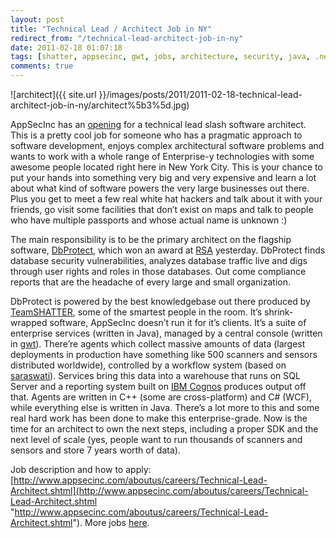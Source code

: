 ```yaml
---
layout: post
title: "Technical Lead / Architect Job in NY"
redirect_from: "/technical-lead-architect-job-in-ny"
date: 2011-02-18 01:07:18
tags: [shatter, appsecinc, gwt, jobs, architecture, security, java, .net, people]
comments: true
---
```

![architect]({{ site.url }}/images/posts/2011/2011-02-18-technical-lead-architect-job-in-ny/architect%5b3%5d.jpg)

AppSecInc has an [opening](http://www.appsecinc.com/aboutus/careers/Technical-Lead-Architect.shtml) for a technical lead slash software architect. This is a pretty cool job for someone who has a pragmatic approach to software development, enjoys complex architectural software problems and wants to work with a whole range of Enterprise-y technologies with some awesome people located right here in New York City. This is your chance to put your hands into something very big and very expensive and learn a lot about what kind of software powers the very large businesses out there. Plus you get to meet a few real white hat hackers and talk about it with your friends, go visit some facilities that don’t exist on maps and talk to people who have multiple passports and whose actual name is unknown :)

The main responsibility is to be the primary architect on the flagship software, [DbProtect](http://www.appsecinc.com/products/dbprotect/index.shtml), which won an award at [RSA](http://www.rsaconference.com/2011/usa/) yesterday. DbProtect finds database security vulnerabilities, analyzes database traffic live and digs through user rights and roles in those databases. Out come compliance reports that are the headache of every large and small organization.

DbProtect is powered by the best knowledgebase out there produced by [TeamSHATTER](http://www.teamshatter.com/), some of the smartest people in the room. It’s shrink-wrapped software, AppSecInc doesn’t run it for it’s clients. It’s a suite of enterprise services (written in Java), managed by a central console (written in [gwt](http://code.google.com/webtoolkit/)). There’re agents which collect massive amounts of data (largest deployments in production have something like 500 scanners and sensors distributed worldwide), controlled by a workflow system (based on [saraswati](http://code.google.com/p/sarasvati/)). Services bring this data into a warehouse that runs on SQL Server and a reporting system built on [IBM Cognos](http://www-01.ibm.com/software/data/cognos/) produces output off that. Agents are written in C++ (some are cross-platform) and C# (WCF), while everything else is written in Java. There’s a lot more to this and some real hard work has been done to make this enterprise-grade. Now is the time for an architect to own the next steps, including a proper SDK and the next level of scale (yes, people want to run thousands of scanners and sensors and store 7 years worth of data).

Job description and how to apply: [http://www.appsecinc.com/aboutus/careers/Technical-Lead-Architect.shtml](http://www.appsecinc.com/aboutus/careers/Technical-Lead-Architect.shtml "http://www.appsecinc.com/aboutus/careers/Technical-Lead-Architect.shtml"). More jobs [here](http://www.appsecinc.com/aboutus/careers/positions.shtml).


